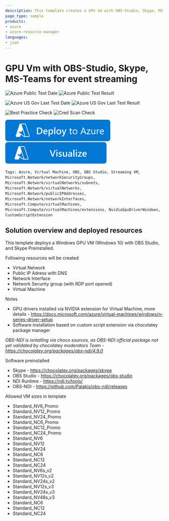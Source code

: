```yaml
---
description: This template creates a GPU Vm with OBS-Studio, Skype, MS-Teams for event streaming. It creates the VM in a new vnet, storage account, nic, and public ip with the new compute stack. All installation process based on Chocolately package manager
page_type: sample
products:
- azure
- azure-resource-manager
languages:
- json
---
```

# GPU Vm with OBS-Studio, Skype, MS-Teams for event streaming

![Azure Public Test Date](https://azurequickstartsservice.blob.core.windows.net/badges/application-workloads/obs/obs-studio-stream-vm-chocolatey/PublicLastTestDate.svg)
![Azure Public Test Result](https://azurequickstartsservice.blob.core.windows.net/badges/application-workloads/obs/obs-studio-stream-vm-chocolatey/PublicDeployment.svg)

![Azure US Gov Last Test Date](https://azurequickstartsservice.blob.core.windows.net/badges/application-workloads/obs/obs-studio-stream-vm-chocolatey/FairfaxLastTestDate.svg)
![Azure US Gov Last Test Result](https://azurequickstartsservice.blob.core.windows.net/badges/application-workloads/obs/obs-studio-stream-vm-chocolatey/FairfaxDeployment.svg)

![Best Practice Check](https://azurequickstartsservice.blob.core.windows.net/badges/application-workloads/obs/obs-studio-stream-vm-chocolatey/BestPracticeResult.svg)
![Cred Scan Check](https://azurequickstartsservice.blob.core.windows.net/badges/application-workloads/obs/obs-studio-stream-vm-chocolatey/CredScanResult.svg)

[![Deploy To Azure](https://raw.githubusercontent.com/Azure/azure-quickstart-templates/master/1-CONTRIBUTION-GUIDE/images/deploytoazure.svg?sanitize=true)](https://portal.azure.com/#create/Microsoft.Template/uri/https%3A%2F%2Fraw.githubusercontent.com%2FAzure%2Fazure-quickstart-templates%2Fmaster%2Fapplication-workloads%2Fobs%2Fobs-studio-stream-vm-chocolatey%2Fazuredeploy.json)  [![Visualize](https://raw.githubusercontent.com/Azure/azure-quickstart-templates/master/1-CONTRIBUTION-GUIDE/images/visualizebutton.svg?sanitize=true)](http://armviz.io/#/?load=https%3A%2F%2Fraw.githubusercontent.com%2FAzure%2Fazure-quickstart-templates%2Fmaster%2Fapplication-workloads%2Fobs%2Fobs-studio-stream-vm-chocolatey%2Fazuredeploy.json)

`Tags: Azure, Virtual Machine, OBS, OBS Studio, Streaming VM, Microsoft.Network/networkSecurityGroups, Microsoft.Network/virtualNetworks/subnets, Microsoft.Network/virtualNetworks, Microsoft.Network/publicIPAddresses, Microsoft.Network/networkInterfaces, Microsoft.Compute/virtualMachines, Microsoft.Compute/virtualMachines/extensions, NvidiaGpuDriverWindows, CustomScriptExtension`

## Solution overview and deployed resources
This template deploys a Windows GPU VM (Windows 10) with OBS Studio, and Skype Preinstalled.

Following resources will be created
- Virtual Network
- Public IP Adress with DNS
- Network Interface
- Network Security group (with RDP port opened)
- Virtual Machine

Notes
- GPU drivers installed via NVIDIA extension for Virtual Machine, more details - https://docs.microsoft.com/azure/virtual-machines/windows/n-series-driver-setup
- Software installation based on custom script extension via chocolatey package manager

*OBS-NDI is isntalling via choco sources, as OBS-NDI official package not yet validated by chocolatey moderators Team - https://chocolatey.org/packages/obs-ndi/4.9.0*

Software preinstalled
- Skype - https://chocolatey.org/packages/skype
- OBS Studio - https://chocolatey.org/packages/obs-studio
- NDI Runtime - https://ndi.tv/tools/
- OBS-NDI - https://github.com/Palakis/obs-ndi/releases

Allowed VM sizes in template
- Standard_NV6_Promo
- Standard_NV12_Promo
- Standard_NV24_Promo
- Standard_NC6_Promo
- Standard_NC12_Promo
- Standard_NC24_Promo
- Standard_NV6
- Standard_NV12
- Standard_NV24
- Standard_NC6
- Standard_NC12
- Standard_NC24
- Standard_NV6s_v2
- Standard_NV12s_v2
- Standard_NV24s_v2
- Standard_NV12s_v3
- Standard_NV24s_v3
- Standard_NV48s_v3
- Standard_NC6
- Standard_NC12
- Standard_NC24
